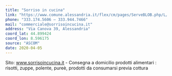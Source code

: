 ```yaml
---
title: "Sorriso in cucina"
link: "https://www.comune.alessandria.it/flex/cm/pages/ServeBLOB.php/L/IT/IDPagina/2069"
phone: "333.174.5606 – 333.944.7466"
mail: "commerciale@sorrisoincucina.it"
address: "Via Canova 39, Alessandria"
coord_lat: 44.899424
coord_lon: 8.596175
source: "ASCOM"
date: 2020-04-05
---
```


Sito: www.sorrisoincucina.it - Consegna a domicilio prodotti alimentari : risotti, zuppe, polente, pureè, prodotti da consumarsi previa cottura
